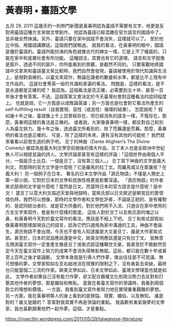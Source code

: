 # 黃春明 • 臺語文學
五月 29, 2011
這幾天的一則熱門新聞是黃春明認為臺語不需要有文字，他更是反對用臺語這種方言來做文學創作。
他認為臺語已經混雜在官方語言的國語中了，並非被全然抹滅。另外，臺語只要在家中說就不會消失，這樣就可以了。
至於他比中指、用國語講髒話，這個我們就略過。
就我的看法，在黃春明的眼中，國語是優於臺語的。臺語所能扮演的角色就像古代的婢女一樣，它是上不了檯面的，只能在家中和底層社會有所功能。
這種說法，其實也有它的道理。
語言和文字就像是窗戶，透過不同的窗戶，你所能看到的景觀，是截然不同的。
只要客觀地將國語中文拿來和臺語臺文來比較時，我們自然會發現，臺語被使用於現代知識與生活上，是相對貪瘠的。以臺文來寫作，無論在讀者的數量和水準，都是比不上現有中文作品的。
這是社會菁英一般的共識和普遍的看法。
問題是，這樣的看法，是不是永遠都是正確的呢？
我認為，這個看法是否正確，必需要到五十年、甚至一百年後才會有答案。不過，這個答案又會決定於今天臺灣社會對這種看法的認同程度上。
也就是說，它一方面是以成敗論英雄；另一方面也是社會對它看法所產生的 self-fullfilling result（自我實現、惡性（或良性）循環的結果）。
怎麼說呢？
假如幾十年之後，臺語像上千上百曾經存在、但已經消失的語言一樣，不復存在。那麼，黃春明這樣的看法是正確的。
或者說，大家像黃春明一樣，都反對自己和別人為臺文努力。幾十年之後，透過臺文所看到的，除了荒蕪還是荒蕪。那麼，黃春明的看法也是正確的。
可是，除了這樣的未來，還有沒有其他的可能呢？
我們就來看看以前發生過的例子吧。
旦丁的神曲（Dante Alighieri’s The Divine Comedy) 被認為是義大利文學空前絕後的偉大作品，旦丁本人也是全歐洲中世紀無人可以相提並論的詩人。文學評論家甚至有這樣的評論：「這個世界由兩個人平分，一個是莎士比亞、一個是旦丁，沒有第三個人。」
旦丁寫下神曲的文字是義大利文，而那時的官方文字是什麼呢？它是羅馬的拉丁文。而羅馬城又在那裏呢？在義大利！
另一個例子在日本。
著名的日本文學作品「源氏物語」不僅是人類史上第一部小說，它對於日本的文學和民族性格更是影響深遠。
「源氏物語」的作者紫式部用的文字是什麼呢？當然是日文。而當時日本的官方語言是什麼呢？是中文！
當旦丁以意大利文描述天堂與地獄時，當紫氏部以日文敘述皇朝宮廷的愛恨情仇時，我們可以想像，那時的文學作者和文學批評者，不論是正統的、是有權勢的、是認同統治者的、或是官方供養的，對於他們用不入流、只適合在家中使用的方言文字來寫作，會是有什麼樣的態度。
這些人對於旦丁以及紫氏部的嗤之以鼻，和黃春明今天對於臺文寫作的看法，應該是不相上下吧。
旦丁和紫式部假如像黃春明那樣鄙視自己的語言，認為它們只適用為家中溝通的工具，神曲不會誕生，源氏物語不會出現，今天也不會有人知道誰是大文豪旦丁、誰是大作家紫式部。甚至於，日本的官話應該還是中文，歐美文明應該還是只有拉丁文。
我無意去預測臺文寫作一定會產生像是旦丁或紫式部這種曠世文豪，我甚至於不敢斷然否定今天在臺文寫作上努力的成果不會消失得無影無蹤。這些，都只能在數十年或甚至上百年之後才能論斷。
文學本身就是引導人們作夢，做出往往是不可思議、無可想像的夢。文學家假如左支右絀地活在現實的限制之下，沒有勇氣去突破，最終也只能當個二三流的作家。歐美文學如此、日本文學如此、臺灣文學理當也就是如此。
文學作者如果自己沒有能力作夢，卻又配合霸權文化和政治勢力去反對和打壓其他作者的夢想，那是媚俗和無恥。
當我在看臺文寫作的爭議時，我看到兩個對立的理想和價值。
一方面，我看到臺文寫作者努力地在實現重重艱難的夢想。
另一方面，我在黃春明等人的身上看到的是狹隘、現實、媚俗、以及無知。
誰是對的？誰又是錯的？
答案對我其實不再是爭論的重點。
我喜歡有勇氣做夢的文學家，我也喜歡跟著他們一起作夢。這個，才是重點。

https://insectlin.wordpress.com/2011/05/29/taiwanese-literature/
